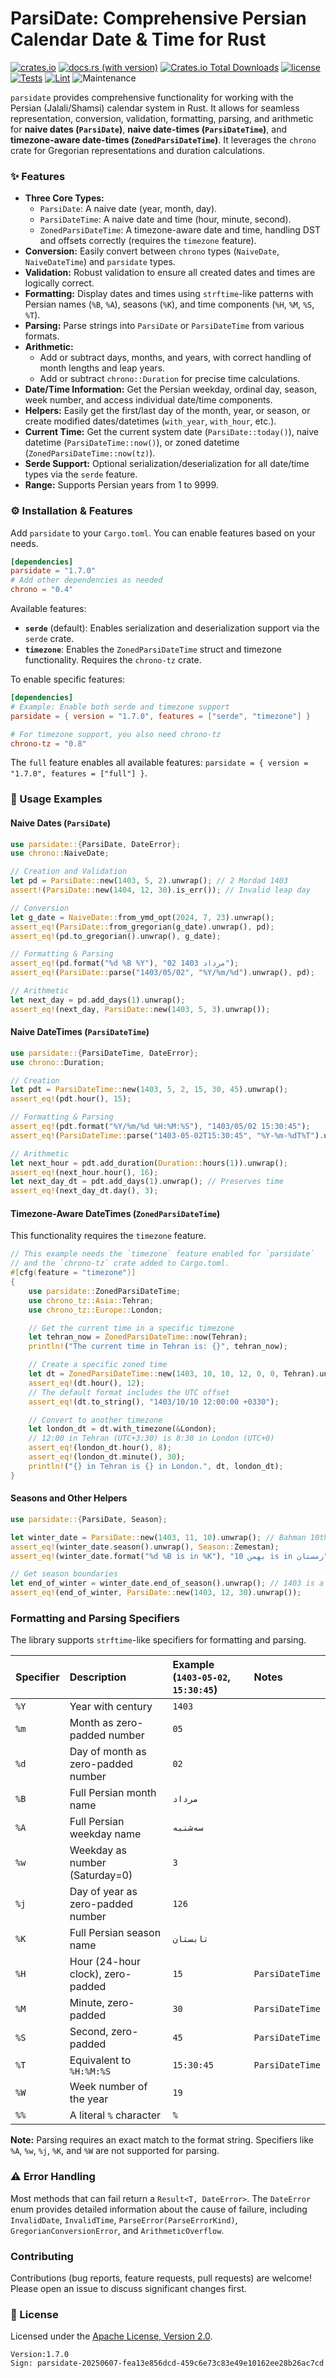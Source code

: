 
# ParsiDate: Comprehensive Persian Calendar Date & Time for Rust 

[![crates.io](https://img.shields.io/crates/v/parsidate.svg)](https://crates.io/crates/parsidate)
[![docs.rs (with version)](https://img.shields.io/docsrs/parsidate/latest)](https://docs.rs/parsidate/latest/parsidate/)
[![Crates.io Total Downloads](https://img.shields.io/crates/d/parsidate)](https://crates.io/crates/parsidate)
[![license](https://img.shields.io/badge/license-Apache--2.0-blue.svg)](./LICENSE)
[![Tests](https://github.com/parsicore/ParsiDate/actions/workflows/Tests.yml/badge.svg)](https://github.com/parsicore/ParsiDate/actions/workflows/Tests.yml)
[![Lint](https://github.com/parsicore/ParsiDate/actions/workflows/lint.yml/badge.svg)](https://github.com/parsicore/ParsiDate/actions/workflows/lint.yml)
![Maintenance](https://img.shields.io/badge/maintained-actively-green)

`parsidate` provides comprehensive functionality for working with the Persian (Jalali/Shamsi) calendar system in Rust. It allows for seamless representation, conversion, validation, formatting, parsing, and arithmetic for **naive dates (`ParsiDate`)**, **naive date-times (`ParsiDateTime`)**, and **timezone-aware date-times (`ZonedParsiDateTime`)**. It leverages the `chrono` crate for Gregorian representations and duration calculations.

### ✨ Features

*   **Three Core Types:**
    *   `ParsiDate`: A naive date (year, month, day).
    *   `ParsiDateTime`: A naive date and time (hour, minute, second).
    *   `ZonedParsiDateTime`: A timezone-aware date and time, handling DST and offsets correctly (requires the `timezone` feature).
*   **Conversion:** Easily convert between `chrono` types (`NaiveDate`, `NaiveDateTime`) and `parsidate` types.
*   **Validation:** Robust validation to ensure all created dates and times are logically correct.
*   **Formatting:** Display dates and times using `strftime`-like patterns with Persian names (`%B`, `%A`), seasons (`%K`), and time components (`%H`, `%M`, `%S`, `%T`).
*   **Parsing:** Parse strings into `ParsiDate` or `ParsiDateTime` from various formats.
*   **Arithmetic:**
    *   Add or subtract days, months, and years, with correct handling of month lengths and leap years.
    *   Add or subtract `chrono::Duration` for precise time calculations.
*   **Date/Time Information:** Get the Persian weekday, ordinal day, season, week number, and access individual date/time components.
*   **Helpers:** Easily get the first/last day of the month, year, or season, or create modified dates/datetimes (`with_year`, `with_hour`, etc.).
*   **Current Time:** Get the current system date (`ParsiDate::today()`), naive datetime (`ParsiDateTime::now()`), or zoned datetime (`ZonedParsiDateTime::now(tz)`).
*   **Serde Support:** Optional serialization/deserialization for all date/time types via the `serde` feature.
*   **Range:** Supports Persian years from 1 to 9999.

### ⚙️ Installation & Features

Add `parsidate` to your `Cargo.toml`. You can enable features based on your needs.

```toml
[dependencies]
parsidate = "1.7.0"
# Add other dependencies as needed
chrono = "0.4"
```

Available features:

-   **`serde`** (default): Enables serialization and deserialization support via the `serde` crate.
-   **`timezone`**: Enables the `ZonedParsiDateTime` struct and timezone functionality. Requires the `chrono-tz` crate.

To enable specific features:

```toml
[dependencies]
# Example: Enable both serde and timezone support
parsidate = { version = "1.7.0", features = ["serde", "timezone"] }

# For timezone support, you also need chrono-tz
chrono-tz = "0.8"
```

The `full` feature enables all available features: `parsidate = { version = "1.7.0", features = ["full"] }`.

### 🚀 Usage Examples

#### Naive Dates (`ParsiDate`)

```rust
use parsidate::{ParsiDate, DateError};
use chrono::NaiveDate;

// Creation and Validation
let pd = ParsiDate::new(1403, 5, 2).unwrap(); // 2 Mordad 1403
assert!(ParsiDate::new(1404, 12, 30).is_err()); // Invalid leap day

// Conversion
let g_date = NaiveDate::from_ymd_opt(2024, 7, 23).unwrap();
assert_eq!(ParsiDate::from_gregorian(g_date).unwrap(), pd);
assert_eq!(pd.to_gregorian().unwrap(), g_date);

// Formatting & Parsing
assert_eq!(pd.format("%d %B %Y"), "02 مرداد 1403");
assert_eq!(ParsiDate::parse("1403/05/02", "%Y/%m/%d").unwrap(), pd);

// Arithmetic
let next_day = pd.add_days(1).unwrap();
assert_eq!(next_day, ParsiDate::new(1403, 5, 3).unwrap());
```

#### Naive DateTimes (`ParsiDateTime`)

```rust
use parsidate::{ParsiDateTime, DateError};
use chrono::Duration;

// Creation
let pdt = ParsiDateTime::new(1403, 5, 2, 15, 30, 45).unwrap();
assert_eq!(pdt.hour(), 15);

// Formatting & Parsing
assert_eq!(pdt.format("%Y/%m/%d %H:%M:%S"), "1403/05/02 15:30:45");
assert_eq!(ParsiDateTime::parse("1403-05-02T15:30:45", "%Y-%m-%dT%T").unwrap(), pdt);

// Arithmetic
let next_hour = pdt.add_duration(Duration::hours(1)).unwrap();
assert_eq!(next_hour.hour(), 16);
let next_day_dt = pdt.add_days(1).unwrap(); // Preserves time
assert_eq!(next_day_dt.day(), 3);
```

#### Timezone-Aware DateTimes (`ZonedParsiDateTime`)

This functionality requires the `timezone` feature.

```rust
// This example needs the `timezone` feature enabled for `parsidate`
// and the `chrono-tz` crate added to Cargo.toml.
#[cfg(feature = "timezone")]
{
    use parsidate::ZonedParsiDateTime;
    use chrono_tz::Asia::Tehran;
    use chrono_tz::Europe::London;

    // Get the current time in a specific timezone
    let tehran_now = ZonedParsiDateTime::now(Tehran);
    println!("The current time in Tehran is: {}", tehran_now);

    // Create a specific zoned time
    let dt = ZonedParsiDateTime::new(1403, 10, 10, 12, 0, 0, Tehran).unwrap();
    assert_eq!(dt.hour(), 12);
    // The default format includes the UTC offset
    assert_eq!(dt.to_string(), "1403/10/10 12:00:00 +0330");

    // Convert to another timezone
    let london_dt = dt.with_timezone(&London);
    // 12:00 in Tehran (UTC+3:30) is 8:30 in London (UTC+0)
    assert_eq!(london_dt.hour(), 8);
    assert_eq!(london_dt.minute(), 30);
    println!("{} in Tehran is {} in London.", dt, london_dt);
}
```

#### Seasons and Other Helpers

```rust
use parsidate::{ParsiDate, Season};

let winter_date = ParsiDate::new(1403, 11, 10).unwrap(); // Bahman 10th
assert_eq!(winter_date.season().unwrap(), Season::Zemestan);
assert_eq!(winter_date.format("%d %B is in %K"), "10 بهمن is in زمستان");

// Get season boundaries
let end_of_winter = winter_date.end_of_season().unwrap(); // 1403 is a leap year
assert_eq!(end_of_winter, ParsiDate::new(1403, 12, 30).unwrap());
```

### Formatting and Parsing Specifiers

The library supports `strftime`-like specifiers for formatting and parsing.

| Specifier | Description                         | Example (`1403-05-02`, `15:30:45`) | Notes         |
| :-------- | :---------------------------------- | :--------------------------------- | :------------ |
| `%Y`      | Year with century                   | `1403`                             |               |
| `%m`      | Month as zero-padded number         | `05`                               |               |
| `%d`      | Day of month as zero-padded number  | `02`                               |               |
| `%B`      | Full Persian month name             | `مرداد`                            |               |
| `%A`      | Full Persian weekday name           | `سه‌شنبه`                           |               |
| `%w`      | Weekday as number (Saturday=0)      | `3`                                |               |
| `%j`      | Day of year as zero-padded number   | `126`                              |               |
| `%K`      | Full Persian season name            | `تابستان`                          |               |
| `%H`      | Hour (24-hour clock), zero-padded   | `15`                               | `ParsiDateTime` |
| `%M`      | Minute, zero-padded                 | `30`                               | `ParsiDateTime` |
| `%S`      | Second, zero-padded                 | `45`                               | `ParsiDateTime` |
| `%T`      | Equivalent to `%H:%M:%S`            | `15:30:45`                         | `ParsiDateTime` |
| `%W`      | Week number of the year             | `19`                               |               |
| `%%`      | A literal `%` character             | `%`                                |               |

**Note:** Parsing requires an exact match to the format string. Specifiers like `%A`, `%w`, `%j`, `%K`, and `%W` are not supported for parsing.

### ⚠️ Error Handling

Most methods that can fail return a `Result<T, DateError>`. The `DateError` enum provides detailed information about the cause of failure, including `InvalidDate`, `InvalidTime`, `ParseError(ParseErrorKind)`, `GregorianConversionError`, and `ArithmeticOverflow`.

### Contributing

Contributions (bug reports, feature requests, pull requests) are welcome! Please open an issue to discuss significant changes first.

### 📄 License

Licensed under the [Apache License, Version 2.0](./LICENSE).
```
Version:1.7.0
Sign: parsidate-20250607-fea13e856dcd-459c6e73c83e49e10162ee28b26ac7cd
```